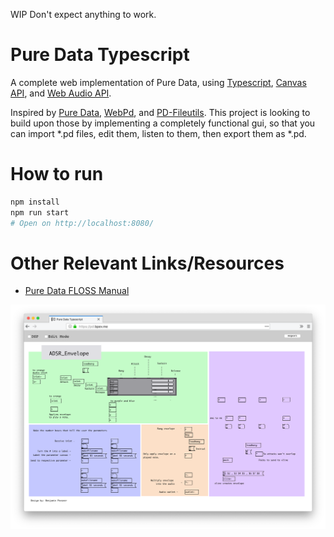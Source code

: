 WIP Don't expect anything to work.

# Pure Data Typescript
A complete web implementation of Pure Data, using [Typescript](https://www.typescriptlang.org/), [Canvas API](https://developer.mozilla.org/en-US/docs/Web/API/Canvas_API), and [Web Audio API](https://developer.mozilla.org/en-US/docs/Web/API/Web_Audio_API).

Inspired by [Pure Data](puredata.info), [WebPd](https://github.com/sebpiq/WebPd), and [PD-Fileutils](https://github.com/sebpiq/pd-fileutils). This project is looking to build upon those by implementing a completely functional gui, so that you can import *.pd files, edit them, listen to them, then export them as *.pd.

# How to run
```sh
npm install
npm run start
# Open on http://localhost:8080/
```

# Other Relevant Links/Resources
- [Pure Data FLOSS Manual](http://write.flossmanuals.net/pure-data)

![Some stuff works](./screenshots/screenshot1.png)
